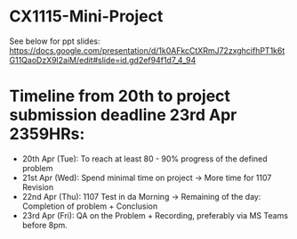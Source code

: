 # CX1115-Mini-Project

See below for ppt slides:
https://docs.google.com/presentation/d/1k0AFkcCtXRmJ72zxghcifhPT1k6tG11QaoDzX9l2aiM/edit#slide=id.gd2ef94f1d7_4_94


# Timeline from 20th to project submission deadline 23rd Apr 2359HRs:

* 20th Apr (Tue): To reach at least 80 - 90% progress of the defined problem
* 21st Apr (Wed): Spend minimal time on project -> More time for 1107 Revision
* 22nd Apr (Thu): 1107 Test in da Morning -> Remaining of the day: Completion of problem + Conclusion
* 23rd Apr (Fri): QA on the Problem + Recording, preferably via MS Teams before 8pm. 
